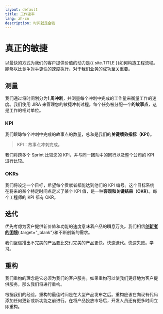 ```yaml
---
layout: default
title: 工作速率
lang: zh-cn
description: 时间就是金钱
---
```


# 真正的敏捷

以最快的方式为我们的客户提供价值的动力是{{ site.TITLE }}如何构造工程流程。能够以比竞争对手更快的速度执行，对于我们业务的成功至关重要。

## 测量

我们通过将时间划分为**1 周冲刺**，并测量每个冲刺中完成的工作量来衡量工作的速度。我们使用 JIRA 来管理您的敏捷冲刺过程。每个任务被分配一个**的故事点**，这是工作的相对单位。

### KPI

我们跟踪每个冲刺中完成的故事点的数量，总和是我们的**关键绩效指标（KPI）**。

> KPI：故事点冲刺完成。

我们将跨多个 Sprint 比较您的 KPI，并与同一团队中的同行以及整个公司的 KPI 进行比较。

### OKRs

我们将设定一个目标，希望每个贡献者都能达到他们的 KPI 编号。这个目标系统在将来的某个特定时间点定义了某个 KPI 值，是一种**客观和关键结果（OKR）**。每个工程师的 KPI 都有 OKR。

## 迭代

优先考虑为客户提供新价值和功能的速度意味着产品的瞬息万变。我们相信[**创新者的困境**](https://en.wikipedia.org/wiki/The_Innovator%27s_Dilemma){:target="\_blank"}和不断创新的需求。

我们坚信推出不完美的产品要比交付完美的产品更快。快速迭代。快速失败。学习。

## 重构

我们重构的理念是它必须为我们的客户服务。如果重构可以使我们更好地为客户提供服务，那么我们将进行重构。

根据我们的经验，重构的最佳时间是在大型产品发布之后。重构应该在向现有代码添加任何更新或新功能之前进行。在将产品投放市场后，开发人员还有更多时间立即重构。
